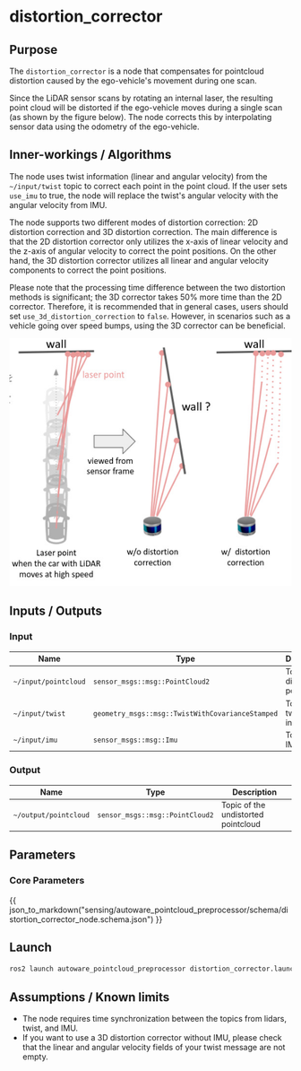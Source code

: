 # distortion_corrector

## Purpose

The `distortion_corrector` is a node that compensates for pointcloud distortion caused by the ego-vehicle's movement during one scan.

Since the LiDAR sensor scans by rotating an internal laser, the resulting point cloud will be distorted if the ego-vehicle moves during a single scan (as shown by the figure below). The node corrects this by interpolating sensor data using the odometry of the ego-vehicle.

## Inner-workings / Algorithms

The node uses twist information (linear and angular velocity) from the `~/input/twist` topic to correct each point in the point cloud. If the user sets `use_imu` to true, the node will replace the twist's angular velocity with the angular velocity from IMU.

The node supports two different modes of distortion correction: 2D distortion correction and 3D distortion correction. The main difference is that the 2D distortion corrector only utilizes the x-axis of linear velocity and the z-axis of angular velocity to correct the point positions. On the other hand, the 3D distortion corrector utilizes all linear and angular velocity components to correct the point positions.

Please note that the processing time difference between the two distortion methods is significant; the 3D corrector takes 50% more time than the 2D corrector. Therefore, it is recommended that in general cases, users should set `use_3d_distortion_correction` to `false`. However, in scenarios such as a vehicle going over speed bumps, using the 3D corrector can be beneficial.

![distortion corrector figure](./image/distortion_corrector.jpg)

## Inputs / Outputs

### Input

| Name                 | Type                                             | Description                        |
| -------------------- | ------------------------------------------------ | ---------------------------------- |
| `~/input/pointcloud` | `sensor_msgs::msg::PointCloud2`                  | Topic of the distorted pointcloud. |
| `~/input/twist`      | `geometry_msgs::msg::TwistWithCovarianceStamped` | Topic of the twist information.    |
| `~/input/imu`        | `sensor_msgs::msg::Imu`                          | Topic of the IMU data.             |

### Output

| Name                  | Type                            | Description                         |
| --------------------- | ------------------------------- | ----------------------------------- |
| `~/output/pointcloud` | `sensor_msgs::msg::PointCloud2` | Topic of the undistorted pointcloud |

## Parameters

### Core Parameters

{{ json_to_markdown("sensing/autoware_pointcloud_preprocessor/schema/distortion_corrector_node.schema.json") }}

## Launch

```bash
ros2 launch autoware_pointcloud_preprocessor distortion_corrector.launch.xml
```

## Assumptions / Known limits

- The node requires time synchronization between the topics from lidars, twist, and IMU.
- If you want to use a 3D distortion corrector without IMU, please check that the linear and angular velocity fields of your twist message are not empty.
